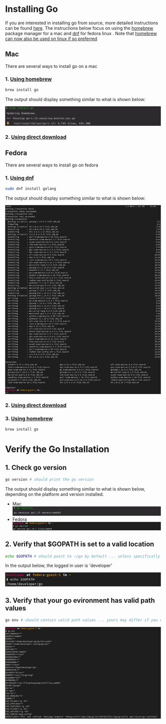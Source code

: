 # Installing Go

If you are interested in installing go from source, more detailed instructions can be found [here](https://golang.org/doc/install). The instructions below focus on using the [homebrew](https://docs.brew.sh) package manager for a mac and [dnf](https://fedoraproject.org/wiki/DNF) for fedora linux . Note that [homebrew can now also be used on linux if so preferred](https://docs.brew.sh/Homebrew-on-Linux)

  ## Mac
  There are several ways to install go on a mac
  ### 1. [Using homebrew](https://docs.brew.sh)

  ```sh
  brew install go
  ```
  The output should display something similar to what is shown below:

  ![brew install](images/brew-install-go.jpg)
  ### 2. [Using direct download](https://golang.org/doc/install)

  ## Fedora
  There are several ways to install go on fedora

  ### 1. [Using dnf](https://developer.fedoraproject.org/tech/languages/go/go-installation.html)

  ```sh
  sudo dnf install golang
  ```
  The output should display something similar to what is shown below:

  ![dnf go install](images/dnf-install-go.jpg)

  ### 2. [Using direct download](https://golang.org/doc/install)

  ### 3. [Using homebrew](https://docs.brew.sh/Homebrew-on-Linux)

  ```sh
  brew install go
  ```

  # Verify the Go Installation
  ## 1. Check go version
  ```sh
  go version # should print the go version
  ```
  The output should display something similar to what is shown below, depending on the platform and version installed.
  - Mac
  ![go version mac](images/go-version.jpg)
  - Fedora
  ![go version linux](images/go-version-linux.jpg)

  ## 2. Verify that $GOPATH is set to a valid location
  ```sh
  echo $GOPATH # should point to ~/go by befault ... unless specifically set otherwise
  ```
  In the output below, the logged in user is 'developer'

  ![go path](images/go-path-linux.jpg)

  ## 3. Verify that your go evironment has valid path values
  ```sh
  go env # should contain valid path values ... yours may differ if you used homebrew , dnf or direct download
  ```
  ![go env](images/go-env-linux.jpg)
